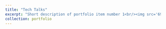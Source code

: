 ```yaml
---
title: "Tech Talks"
excerpt: "Short description of portfolio item number 1<br/><img src='69702684_2387620374639805_845785554296504320_o.jpg'>"
collection: portfolio
---
```


